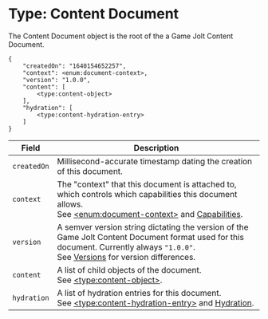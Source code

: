 # Type: Content Document

The Content Document object is the root of the a Game Jolt Content Document.

```
{
    "createdOn": "1640154652257",
    "context": <enum:document-context>,
    "version": "1.0.0",
    "content": [
        <type:content-object>
    ],
    "hydration": [
        <type:content-hydration-entry>
    ]
}
```

| Field       | Description                                                                                                                                                                                                             |
| ----------- | ----------------------------------------------------------------------------------------------------------------------------------------------------------------------------------------------------------------------- |
| `createdOn` | Millisecond-accurate timestamp dating the creation of this document.                                                                                                                                                    |
| `context`   | The "context" that this document is attached to, which controls which capabilities this document allows.<br>See [\<enum:document-context\>](/docs/enums/document-context.md) and [Capabilities](/docs/capabilities.md). |
| `version`   | A semver version string dictating the version of the Game Jolt Content Document format used for this document. Currently always `"1.0.0"`.<br>See [Versions](/docs/versions.md) for version differences.                |
| `content`   | A list of child objects of the document.<br>See [\<type:content-object\>](/docs/types/content-object.md).                                                                                                               |
| `hydration` | A list of hydration entries for this document.<br>See [\<type:content-hydration-entry\>](/docs/types/content-hydration-entry.md) and [Hydration](/docs/hydration.md).                                                   |
